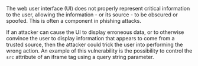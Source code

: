 The web user interface (UI) does not properly represent critical
information to the user, allowing the information - or its source -
to be obscured or spoofed. This is often a component in phishing attacks.



If an attacker can cause the UI to display erroneous data, or to otherwise
convince the user to display information that appears to come from a
trusted source, then the attacker could trick the user into performing the
wrong action. An example of this vulnerability is the possibility to
control the `src` attribute of an iframe tag using a query string
parameter.